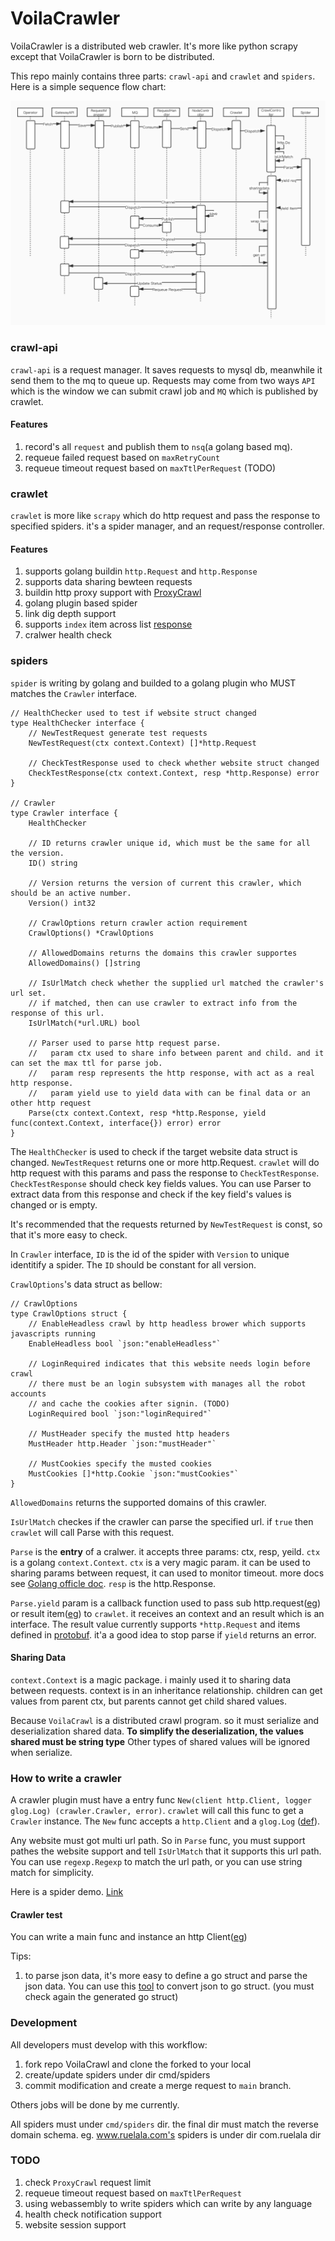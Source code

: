 # VoilaCrawler

VoilaCrawler is a distributed web crawler. It's more like python scrapy except that VoilaCrawler is born to be distributed.

This repo mainly contains three parts: `crawl-api` and `crawlet` and `spiders`. Here is a simple sequence flow chart:

![](doc/VoilaCrawl%20时序流程图.jpg)


### crawl-api

`crawl-api` is a request manager. It saves requests to mysql db, meanwhile it send them to the mq to queue up. Requests may come from two ways `API` which is the window we can submit crawl job and `MQ` which is published by crawlet.

#### Features

1. record's all `request` and publish them to `nsq`(a golang based mq).
2. requeue failed request based on `maxRetryCount`
3. requeue timeout request based on `maxTtlPerRequest` (TODO)

### crawlet

`crawlet` is more like `scrapy` which do http request and pass the response to specified spiders. it's a spider manager, and an request/response controller.

#### Features

1. supports golang buildin `http.Request` and `http.Response`
2. supports data sharing bewteen requests
3. buildin http proxy support with [ProxyCrawl](https://proxycrawl.com)
4. golang plugin based spider
5. link dig depth support
6. supports `index` item across list [response](response)
7. cralwer health check

### spiders

`spider` is writing by golang and builded to a golang plugin who MUST matches the `Crawler` interface.

```golang
// HealthChecker used to test if website struct changed
type HealthChecker interface {
	// NewTestRequest generate test requests
	NewTestRequest(ctx context.Context) []*http.Request

	// CheckTestResponse used to check whether website struct changed
	CheckTestResponse(ctx context.Context, resp *http.Response) error
}

// Crawler
type Crawler interface {
	HealthChecker

	// ID returns crawler unique id, which must be the same for all the version.
	ID() string

	// Version returns the version of current this crawler, which should be an active number.
	Version() int32

	// CrawlOptions return crawler action requirement
	CrawlOptions() *CrawlOptions

	// AllowedDomains returns the domains this crawler supportes
	AllowedDomains() []string

	// IsUrlMatch check whether the supplied url matched the crawler's url set.
	// if matched, then can use crawler to extract info from the response of this url.
	IsUrlMatch(*url.URL) bool

	// Parser used to parse http request parse.
	//   param ctx used to share info between parent and child. and it can set the max ttl for parse job.
	//   param resp represents the http response, with act as a real http response.
	//   param yield use to yield data with can be final data or an other http request
	Parse(ctx context.Context, resp *http.Response, yield func(context.Context, interface{}) error) error
}
```

The `HealthChecker` is used to check if the target website data struct is changed. `NewTestRequest` returns one or more http.Request. `crawlet` will do http request with this params and pass the response to `CheckTestResponse`. `CheckTestResponse` should check key fields values. You can use Parser to extract data from this response and check if the key field's values is changed or is empty.

It's recommended that the requests returned by `NewTestRequest` is const, so that it's more easy to check.


In `Crawler` interface, `ID` is the id of the spider with `Version` to unique identitify a spider. The `ID` should be constant for all version. 

`CrawlOptions`'s data struct as bellow:

```golang
// CrawlOptions
type CrawlOptions struct {
	// EnableHeadless crawl by http headless brower which supports javascripts running
	EnableHeadless bool `json:"enableHeadless"`

	// LoginRequired indicates that this website needs login before crawl
	// there must be an login subsystem with manages all the robot accounts
	// and cache the cookies after signin. (TODO)
	LoginRequired bool `json:"loginRequired"`

	// MustHeader specify the musted http headers
	MustHeader http.Header `json:"mustHeader"`

	// MustCookies specify the musted cookies
	MustCookies []*http.Cookie `json:"mustCookies"`
}
```

`AllowedDomains` returns the supported domains of this crawler.

`IsUrlMatch` checkes if the crawler can parse the specified url. if `true` then `crawlet` will call Parse with this request.

`Parse` is the **entry** of a cralwer. it accepts three params: ctx, resp, yeild. `ctx` is a golang `context.Context`. `ctx` is a very magic param. it can be used to sharing params between request, it can used to monitor timeout. more docs see [Golang officle doc](https://golang.org/pkg/context/). `resp` is the http.Response.

`Parse.yield` param is a callback function used to pass sub http.request([eg](https://github.com/voiladev/VoilaCrawl/blob/adbe18d7334c5f7f7bf90e92c80ae6868470cdc5/cmd/spiders/com/ruelala/ruelala.go#L268)) or result item([eg](https://github.com/voiladev/VoilaCrawl/blob/adbe18d7334c5f7f7bf90e92c80ae6868470cdc5/cmd/spiders/com/ruelala/ruelala.go#L490)) to `crawlet`. it receives an context and an result which is an interface. The result value currently supports `*http.Request` and items defined in [protobuf](https://github.com/voiladev/protobuf/blob/main/proto/chameleon/smelter/v1/crawl/item/data.proto). it'a a good idea to stop parse if `yield` returns an error.


#### Sharing Data

`context.Context` is a magic package. i mainly used it to sharing data between requests. context is in an inheritance relationship. children can get values from parent ctx, but parents cannot get child shared values.

Because `VoilaCrawl` is a distributed crawl program. so it must serialize and deserialization shared data. **To simplify the deserialization, the values shared must be string type** Other types of shared values will be ignored when serialize.



### How to write a crawler

A crawler plugin must have a entry func `New(client http.Client, logger glog.Log) (crawler.Crawler, error)`. `crawlet` will call this func to get a `Crawler` instance. The `New` func accepts a `http.Client` and a `glog.Log` ([def](https://github.com/voiladev/go-framework/blob/c10e4eb1a4bc0b599116126318e0d1dc1dc48ff9/glog/glog.go#L17)).

Any website must got multi url path. So in `Parse` func, you must support pathes the website support and tell `IsUrlMatch` that it supports this url path. You can use `regexp.Regexp` to match the url path, or you can use string match for simplicity.

Here is a spider demo. [Link](https://github.com/voiladev/VoilaCrawl/blob/main/cmd/spiders/com/ruelala/ruelala.go)

#### Crawler test

You can write a main func and instance an http Client([eg](https://github.com/voiladev/VoilaCrawl/blob/adbe18d7334c5f7f7bf90e92c80ae6868470cdc5/cmd/spiders/com/ruelala/ruelala.go#L510))

Tips:

1. to parse json data, it's more easy to define a go struct and parse the json data. You can use this [tool](https://mholt.github.io/json-to-go/) to convert json to go struct. (you must check again the generated go struct)


### Development

All developers must develop with this workflow:
1. fork repo VoilaCrawl and clone the forked to your local
2. create/update spiders under dir cmd/spiders
3. commit modification and create a merge request to `main` branch.

Others jobs will be done by me currently. 

All spiders must under `cmd/spiders` dir. the final dir must match the reverse domain schema. eg. www.ruelala.com's  spiders is under dir com.ruelala dir


### TODO

1. check `ProxyCrawl` request limit
2. requeue timeout request based on `maxTtlPerRequest`
3. using webassembly to write spiders which can write by any language
4. health check notification support
5. website session support
